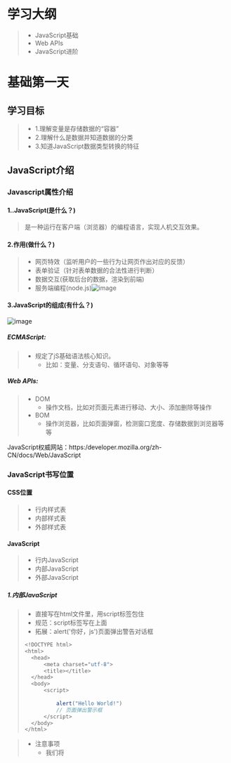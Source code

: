 # 学习大纲

> - JavaScript基础
> - Web APIs
> - JavaScript进阶



# 基础第一天

## 学习目标

> - 1.理解变量是存储数据的“容器”
> - 2.理解什么是数据并知道数据的分类
> - 3.知道JavaScript数据类型转换的特征

## JavaScript介绍

### Javascript属性介绍

#### 1..JavaScript(是什么？)

> 是一种运行在客户端（浏览器）的编程语言，实现人机交互效果。

#### 2.作用(做什么？)

> - 网页特效（监听用户的一些行为让网页作出对应的反馈）
> - 表单验证（针对表单数据的合法性进行判断）
> - 数据交互(获取后台的数据，渲染到前端)
> - 服务端编程(node.js)![image](assets/image-20230510224725-v8g1ot2.png)

#### 3.JavaScript的组成(有什么？)

![image](assets/image-20230510224936-4qxmrn3.png)



##### ECMAScript:

> - 规定了jS基础语法核心知识。
>   - 比如：变量、分支语句、循环语句、对象等等

##### Web APIs:

> - DOM
>   - 操作文档，比如对页面元素进行移动、大小、添加删除等操作
> - BOM
>   - 操作浏览器，比如页面弹窗，检测窗口宽度、存储数据到浏览器等等

JavaScript权威网站：https:/developer.mozilla.org/zh-CN/docs/Web/JavaScript

### JavaScript书写位置

#### CSS位置

> - 行内样式表
> - 内部样式表
> - 外部样式表

#### JavaScript

> - 行内JavaScript
> - 内部JavaScript
> - 外部JavaScript

##### 1.内部JavaScript

> - 直接写在html文件里，用script标签包住
> - 规范：script标签写在</body>上面
> - 拓展：alert('你好，js')页面弹出警告对话框
>
> ```javascript
> <!DOCTYPE html>
> <html>
> 	<head>
> 		<meta charset="utf-8">
> 		<title></title>
> 	</head>
> 	<body>
> 		<script>
> 		
> 			alert("Hello World!")
> 			// 页面弹出警示框
> 		</script>
> 	</body>
> </html>
> ```

> - 注意事项
>   - 我们将<script>放在HTML文件的底部附近的原因是浏览器会按照代码在文件中的顺序加载HTML
>   - 如果先加载的JavaScript期望修改其下方的HTML,那么它可能由于HTML尚未被加载而失效。
>   - 因此，将JavaScript代码放在HTML页面的底部附近通常是最好的策略。

##### 2.外部JavaScript

> - 代码写在以.js结尾的文件里
> - 语法：通过script标签，引入到html页面中
>
> ```javascript
> <!DOCTYPE html>
> <html>
> 	<head>
> 		<meta charset="utf-8">
> 		<title></title>
> 	</head>
> 	<body>
> 		<script src="01.js">		
> 		</script>
> 	</body>
> </html>
> ```

> - 注意事项
>   - 1.script标签中间无需写代码，否则会被忽略！
>   - 2.外部JvaScripts会使代码更加有序，更易于复用，且没有了脚本的混合，HTML也会更加易读，因此这是个好的习惯。

##### 3.内联JavaScript

> - 代码写在标签内部
> - 语法：
> - 注意：此处作为了解即可，但是后面vue框架会用这种模式
>
> ```javascript
> <body>
> 	<button onclick="alert('逗你玩~~')">点击我月薪过万</button>
> </body>
> ```

##### 总结

> - 1.JavaScript三种书写位置？
>
> - 内部
> - 外部
> - 行内

> - 2.注意事项：
> - 书写的位置尽量写到文档末尾</body>前面
> - 外部jS标签中间不要写代码，否则会被忽略

### JavaScript的注释

### JavaScript的结束符

### 输入和输出语法

### 字面量

## 变量

## 常量

## 数据类型

## 类型转换

## 实战案例